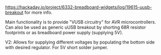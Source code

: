 https://hackaday.io/project/6332-breadboard-widgets/log/19615-uusb-breakout for more info.

Main functionality is to provide "VUSB circuitry" for AVR microcontrollers. Can also be used as generic uUSB breakout by shorting 68R resistor footprints or as breadboard power supply (supplying 5V).

V2: Allows for supplying different voltages by populating the bottom side with desired regulator. For 5V short solder jumper.
